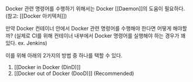 
Docker 관련 명령어를 수행하기 위해서는 Docker [[Daemon]]의 도움이 필요하다. (참고: [[Docker 아키텍처]])

만약 Docker 컨테이너 안에서 Docker 관련 명령어를 수행해야 한다면 어떻게 해야할까?
(실제로 CI를 위해 컨테이너 내부에서 Docker 명령어를 실행해야 하는 경우가 꽤 있다. ex. Jenkins)

이를 위해 아래의 2가지의 방법 중 하나를 택할 수 있다.
1. [[Docker in Docker (DinD)]]
2. [[Docker out of Docker (DooD)]] (Recommended)



